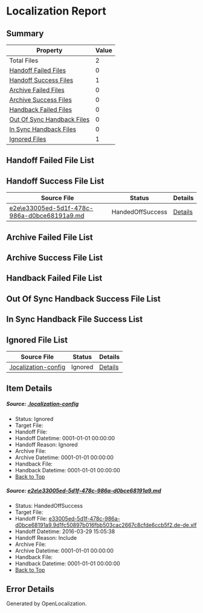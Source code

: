 # <a name='report-top'></a> Localization Report

## Summary
 Property | Value 
 -------- | ----- 
 Total Files | 2
[ Handoff Failed Files ](#handoff-failed-list)| 0
[ Handoff Success Files ](#handoff-success-list)| 1
[ Archive Failed Files ](#archive-failed-list)| 0
[ Archive Success Files ](#archive-success-list)| 0
[ Handback Failed Files ](#handback-failed-list)| 0
[ Out Of Sync Handback Files ](#outofsync-handback-success-list)| 0
[ In Sync Handback Files ](#insync-handback-success-list)| 0
[ Ignored Files ](#ignored-list)| 1

## <a name='handoff-failed-list'></a> Handoff Failed File List

## <a name='handoff-success-list'></a> Handoff Success File List
 Source File | Status | Details 
 ----------- | ------ | ------- 
 [e2e\e33005ed-5d1f-478c-986a-d0bce68191a9.md](https://github.com/OpenLocalizationTest/oltest/blob/00a29cd2a46db58233bc15454651a21daeaf10c2/e2e/e33005ed-5d1f-478c-986a-d0bce68191a9.md) | HandedOffSuccess | [Details](#4fe7e2f9c07fb220db013a5fcb1687103391313a1)

## <a name='archive-failed-list'></a> Archive Failed File List

## <a name='archive-success-list'></a> Archive Success File List

## <a name='handback-failed-list'></a> Handback Failed File List

## <a name='outofsync-handback-success-list'></a> Out Of Sync Handback Success File List

## <a name='insync-handback-success-list'></a> In Sync Handback File Success List

## <a name='ignored-list'></a> Ignored File List
 Source File | Status | Details 
 ----------- | ------ | ------- 
 [.localization-config](https://github.com/OpenLocalizationTest/oltest/blob/00a29cd2a46db58233bc15454651a21daeaf10c2/.localization-config) | Ignored | [Details](#66aca4b1c2f43b14ec41e0e427345df94af1d5e10)

## Item Details
##### <a name='66aca4b1c2f43b14ec41e0e427345df94af1d5e10'></a> Source: [.localization-config](https://github.com/OpenLocalizationTest/oltest/blob/00a29cd2a46db58233bc15454651a21daeaf10c2/.localization-config)
* Status: Ignored
* Target File: 
* Handoff File: 
* Handoff Datetime: 0001-01-01 00:00:00
* Handoff Reason: Ignored
* Archive File: 
* Archive Datetime: 0001-01-01 00:00:00
* Handback File: 
* Handback Datetime: 0001-01-01 00:00:00
* [Back to Top](#report-top)

##### <a name='4fe7e2f9c07fb220db013a5fcb1687103391313a1'></a> Source: [e2e\e33005ed-5d1f-478c-986a-d0bce68191a9.md](https://github.com/OpenLocalizationTest/oltest/blob/00a29cd2a46db58233bc15454651a21daeaf10c2/e2e/e33005ed-5d1f-478c-986a-d0bce68191a9.md)
* Status: HandedOffSuccess
* Target File: 
* Handoff File: [e33005ed-5d1f-478c-986a-d0bce68191a9.9d1fc50897b016fbb503cac2667c8cfde6ccb5f2.de-de.xlf](https://github.com/OpenLocalizationTestOrg/olhandoff-e2e/blob/6cbf4dfa4cdbb862df61b41499554af02ea95b98/ol-handoff/OpenLocalizationTestOrg/oltest.de-de/ci/ht/e33005ed-5d1f-478c-986a-d0bce68191a9.9d1fc50897b016fbb503cac2667c8cfde6ccb5f2.de-de.xlf)
* Handoff Datetime: 2016-03-29 15:05:38
* Handoff Reason: Include
* Archive File: 
* Archive Datetime: 0001-01-01 00:00:00
* Handback File: 
* Handback Datetime: 0001-01-01 00:00:00
* [Back to Top](#report-top)


## Error Details

Generated by OpenLocalization.
